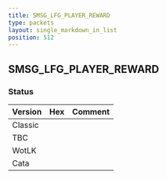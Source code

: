 ```yaml
---
title: SMSG_LFG_PLAYER_REWARD
type: packets
layout: single_markdown_in_list
position: 512
---
```


## SMSG_LFG_PLAYER_REWARD

### Status

Version | Hex | Comment
---------- | ---------- | ---------- 
Classic |  |  
TBC |  |  
WotLK |  |  
Cata |  |  
